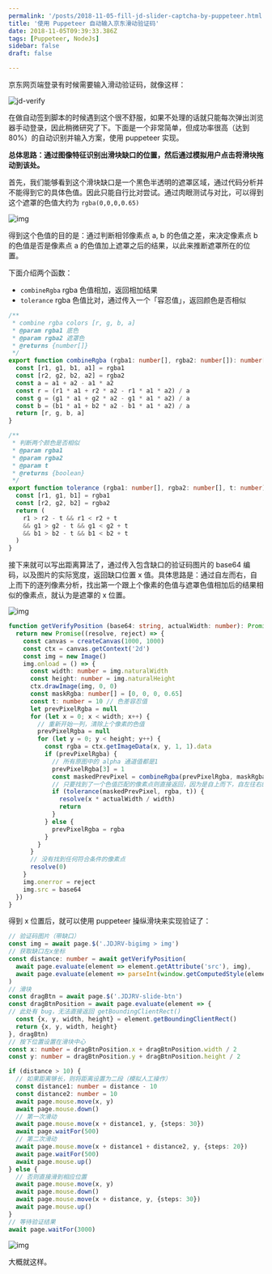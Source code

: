 ```yaml
---
permalink: '/posts/2018-11-05-fill-jd-slider-captcha-by-puppeteer.html'
title: '使用 Puppeteer 自动输入京东滑动验证码'
date: 2018-11-05T09:39:33.386Z
tags: [Puppeteer, NodeJs]
sidebar: false
draft: false

---
```





<!-- 「」 -->

京东网页端登录有时候需要输入滑动验证码，就像这样：

![jd-verify](https://static.wxsm.space/blog/48596434-ff732280-e993-11e8-94db-2f82be82a1ab.png)

在做自动签到脚本的时候遇到这个很不舒服，如果不处理的话就只能每次弹出浏览器手动登录，因此稍微研究了下。下面是一个非常简单，但成功率很高（达到80%）的自动识别并输入方案，使用 puppeteer 实现。

**总体思路：通过图像特征识别出滑块缺口的位置，然后通过模拟用户点击将滑块拖动到该处。**

<!-- more -->

首先，我们能够看到这个滑块缺口是一个黑色半透明的遮罩区域，通过代码分析并不能得到它的具体色值。因此只能自行比对尝试。通过肉眼测试与对比，可以得到这个遮罩的色值大约为 `rgba(0,0,0,0.65)`

![img](https://static.wxsm.space/blog/48612937-52b19900-e9c5-11e8-97c4-eab52883c540.png)

得到这个色值的目的是：通过判断相邻像素点 a, b 的色值之差，来决定像素点 b 的色值是否是像素点 a 的色值加上遮罩之后的结果，以此来推断遮罩所在的位置。

下面介绍两个函数：

* `combineRgba` rgba 色值相加，返回相加结果
* `tolerance` rgba 色值比对，通过传入一个「容忍值」，返回颜色是否相似

```typescript
/**
 * combine rgba colors [r, g, b, a]
 * @param rgba1 底色
 * @param rgba2 遮罩色
 * @returns {number[]}
 */
export function combineRgba (rgba1: number[], rgba2: number[]): number[] {
  const [r1, g1, b1, a1] = rgba1
  const [r2, g2, b2, a2] = rgba2
  const a = a1 + a2 - a1 * a2
  const r = (r1 * a1 + r2 * a2 - r1 * a1 * a2) / a
  const g = (g1 * a1 + g2 * a2 - g1 * a1 * a2) / a
  const b = (b1 * a1 + b2 * a2 - b1 * a1 * a2) / a
  return [r, g, b, a]
}

/**
 * 判断两个颜色是否相似
 * @param rgba1
 * @param rgba2
 * @param t
 * @returns {boolean}
 */
export function tolerance (rgba1: number[], rgba2: number[], t: number): boolean {
  const [r1, g1, b1] = rgba1
  const [r2, g2, b2] = rgba2
  return (
    r1 > r2 - t && r1 < r2 + t
    && g1 > g2 - t && g1 < g2 + t
    && b1 > b2 - t && b1 < b2 + t
  )
}
```

接下来就可以写出距离算法了，通过传入包含缺口的验证码图片的 base64 编码，以及图片的实际宽度，返回缺口位置 x 值。具体思路是：通过自左而右，自上而下的逐列像素分析，找出第一个跟上个像素的色值与遮罩色值相加后的结果相似的像素点，就认为是遮罩的 x 位置。

![img](https://static.wxsm.space/blog/48612892-33b30700-e9c5-11e8-94d7-a6cc6ec30c87.png)

```typescript
function getVerifyPosition (base64: string, actualWidth: number): Promise<number> {
  return new Promise((resolve, reject) => {
    const canvas = createCanvas(1000, 1000)
    const ctx = canvas.getContext('2d')
    const img = new Image()
    img.onload = () => {
      const width: number = img.naturalWidth
      const height: number = img.naturalHeight
      ctx.drawImage(img, 0, 0)
      const maskRgba: number[] = [0, 0, 0, 0.65]
      const t: number = 10 // 色差容忍值
      let prevPixelRgba = null
      for (let x = 0; x < width; x++) {
        // 重新开始一列，清除上个像素的色值
        prevPixelRgba = null
        for (let y = 0; y < height; y++) {
          const rgba = ctx.getImageData(x, y, 1, 1).data
          if (prevPixelRgba) {
            // 所有原图中的 alpha 通道值都是1
            prevPixelRgba[3] = 1
            const maskedPrevPixel = combineRgba(prevPixelRgba, maskRgba)
            // 只要找到了一个色值匹配的像素点则直接返回，因为是自上而下，自左往右的查找，第一个像素点已经满足"最近"的条件
            if (tolerance(maskedPrevPixel, rgba, t)) {
              resolve(x * actualWidth / width)
              return
            }
          } else {
            prevPixelRgba = rgba
          }
        }
      }
      // 没有找到任何符合条件的像素点
      resolve(0)
    }
    img.onerror = reject
    img.src = base64
  })
}
```

得到 x 位置后，就可以使用 puppeteer 操纵滑块来实现验证了：

```typescript
// 验证码图片（带缺口）
const img = await page.$('.JDJRV-bigimg > img')
// 获取缺口左x坐标
const distance: number = await getVerifyPosition(
  await page.evaluate(element => element.getAttribute('src'), img),
  await page.evaluate(element => parseInt(window.getComputedStyle(element).width), img)
)
// 滑块
const dragBtn = await page.$('.JDJRV-slide-btn')
const dragBtnPosition = await page.evaluate(element => {
// 此处有 bug，无法直接返回 getBoundingClientRect()
  const {x, y, width, height} = element.getBoundingClientRect()
  return {x, y, width, height}
}, dragBtn)
// 按下位置设置在滑块中心
const x: number = dragBtnPosition.x + dragBtnPosition.width / 2
const y: number = dragBtnPosition.y + dragBtnPosition.height / 2

if (distance > 10) {
  // 如果距离够长，则将距离设置为二段（模拟人工操作）
  const distance1: number = distance - 10
  const distance2: number = 10
  await page.mouse.move(x, y)
  await page.mouse.down()
  // 第一次滑动
  await page.mouse.move(x + distance1, y, {steps: 30})
  await page.waitFor(500)
  // 第二次滑动
  await page.mouse.move(x + distance1 + distance2, y, {steps: 20})
  await page.waitFor(500)
  await page.mouse.up()
} else {
  // 否则直接滑到相应位置
  await page.mouse.move(x, y)
  await page.mouse.down()
  await page.mouse.move(x + distance, y, {steps: 30})
  await page.mouse.up()
}
// 等待验证结果
await page.waitFor(3000)
```

![img](https://static.wxsm.space/blog/48613026-91dfea00-e9c5-11e8-988b-42d823a3699a.png)

大概就这样。
